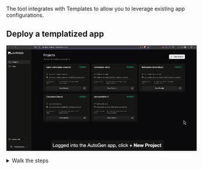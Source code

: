 The tool integrates with Templates to allow you to leverage existing app configurations.


## Deploy a templatized app

![nginx example](../../Static/Gifs/launch-template.gif)


<details>
  <summary>Walk the steps</summary>

1. Logged into the AutoGen app, click **+ New Project**.
2. Click **Try a Template**.
3. Select the template you wish to deploy.
4. Apply a unique name.
5. Click **Visit Project** to access the app on its public endpoint

> The demo teplate is a lightweight app that becomes available immediately.
> View the logs to verify larger deployments before hitting that unique endpoint.

</details>
